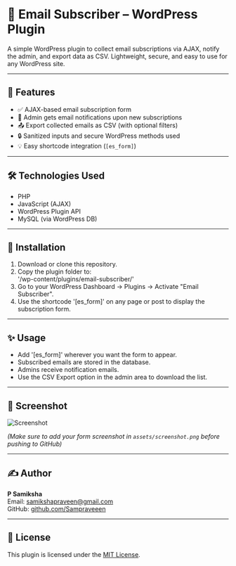 # 📧 Email Subscriber – WordPress Plugin

A simple WordPress plugin to collect email subscriptions via AJAX, notify the admin, and export data as CSV. Lightweight, secure, and easy to use for any WordPress site.

---

## 🔧 Features

- ✅ AJAX-based email subscription form
- 📩 Admin gets email notifications upon new subscriptions
- 📤 Export collected emails as CSV (with optional filters)
- 🔒 Sanitized inputs and secure WordPress methods used
- 💡 Easy shortcode integration (`[es_form]`)

---

## 🛠️ Technologies Used

- PHP
- JavaScript (AJAX)
- WordPress Plugin API
- MySQL (via WordPress DB)

---

## 🧪 Installation

1. Download or clone this repository.
2. Copy the plugin folder to:  
   '/wp-content/plugins/email-subscriber/'
3. Go to your WordPress Dashboard → Plugins → Activate "Email Subscriber".
4. Use the shortcode '[es_form]' on any page or post to display the subscription form.

---

## ✨ Usage

- Add '[es_form]' wherever you want the form to appear.
- Subscribed emails are stored in the database.
- Admins receive notification emails.
- Use the CSV Export option in the admin area to download the list.

---

## 📸 Screenshot

![Screenshot](assets/screenshot.png)

*(Make sure to add your form screenshot in `assets/screenshot.png` before pushing to GitHub)*

---

## ✍️ Author

**P Samiksha**  
Email: samikshapraveen@gmail.com  
GitHub: [github.com/Sampraveeen](https://github.com/Sampraveeen)

---

## 🧾 License

This plugin is licensed under the [MIT License](LICENSE).

